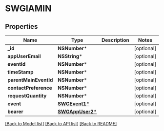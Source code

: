# SWGIAMIN

## Properties
Name | Type | Description | Notes
------------ | ------------- | ------------- | -------------
**_id** | **NSNumber*** |  | [optional] 
**appUserEmail** | **NSString*** |  | [optional] 
**eventId** | **NSNumber*** |  | [optional] 
**timeStamp** | **NSNumber*** |  | [optional] 
**parentMainEventId** | **NSNumber*** |  | [optional] 
**contactPreference** | **NSNumber*** |  | [optional] 
**requestQuantity** | **NSNumber*** |  | [optional] 
**event** | [**SWGEvent1***](SWGEvent1.md) |  | [optional] 
**bearer** | [**SWGAppUser2***](SWGAppUser2.md) |  | [optional] 

[[Back to Model list]](../README.md#documentation-for-models) [[Back to API list]](../README.md#documentation-for-api-endpoints) [[Back to README]](../README.md)


